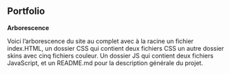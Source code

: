 ## Portfolio

**Arborescence**

Voici l’arborescence du site au complet avec à la racine un fichier
index.HTML, un dossier CSS qui contient deux fichiers CSS un autre
dossier skins avec cinq fichiers couleur. Un dossier JS qui contient deux
fichiers JavaScript, et un README.md pour la description générale du
projet.

